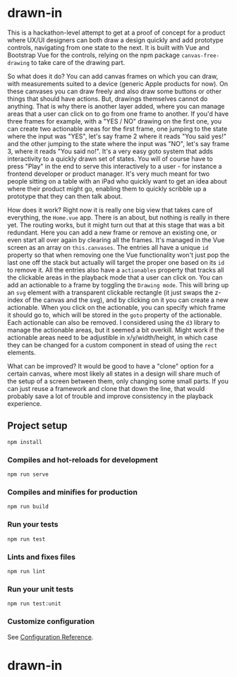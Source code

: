 # drawn-in

This is a hackathon-level attempt to get at a proof of concept for a product where UX/UI designers can both draw a design quickly and add prototype controls, navigating from one state to the next. It is built with Vue and Bootstrap Vue for the controls, relying on the npm package `canvas-free-drawing` to take care of the drawing part.

So what does it do? You can add canvas frames on which you can draw, with measurements suited to a device (generic Apple products for now). On these canvases you can draw freely and also draw some buttons or other things that should have actions. But, drawings themselves cannot do anything. That is why there is another layer added, where you can manage areas that a user can click on to go from one frame to another. If you'd have three frames for example, with a "YES / NO" drawing on the first one, you can create two actionable areas for the first frame, one jumping to the state where the input was "YES", let's say frame 2 where it reads "You said yes!" and the other jumping to the state where the input was "NO", let's say frame 3, where it reads "You said no!". It's a very easy goto system that adds interactivity to a quickly drawn set of states. You will of course have to press "Play" in the end to serve this interactively to a user - for instance a frontend developer or product manager. It's very much meant for two people sitting on a table with an iPad who quickly want to get an idea about where their product might go, enabling them to quickly scribble up a prototype that they can then talk about.

How does it work? Right now it is really one big view that takes care of everything, the `Home.vue` app. There is an about, but nothing is really in there yet. The routing works, but it might turn out that at this stage that was a bit redundant. Here you can add a new frame or remove an existing one, or even start all over again by clearing all the frames. It's managed in the Vue screen as an array on `this.canvases`. The entries all have a unique `id` property so that when removing one the Vue functionality won't just pop the last one off the stack but actually will target the proper one based on its `id` to remove it. All the entries also have a `actionables` property that tracks all the clickable areas in the playback mode that a user can click on. You can add an actionable to a frame by toggling the `Drawing mode`. This will bring up an `svg` element with a transparent clickable rectangle (it just swaps the z-index of the canvas and the svg), and by clicking on it you can create a new actionable. When you click on the actionable, you can specify which frame it should go to, which will be stored in the `goto` property of the actionable. Each actionable can also be removed. I considered using the `d3` library to manage the actionable areas, but it seemed a bit overkill. Might work if the actionable areas need to be adjustible in x/y/width/height, in which case they can be changed for a custom component in stead of using the `rect` elements.

What can be improved? It would be good to have a "clone" option for a certain canvas, where most likely all states in a design will share much of the setup of a screen between them, only changing some small parts. If you can just reuse a framework and clone that down the line, that would probably save a lot of trouble and improve consistency in the playback experience.

## Project setup
```
npm install
```

### Compiles and hot-reloads for development
```
npm run serve
```

### Compiles and minifies for production
```
npm run build
```

### Run your tests
```
npm run test
```

### Lints and fixes files
```
npm run lint
```

### Run your unit tests
```
npm run test:unit
```

### Customize configuration
See [Configuration Reference](https://cli.vuejs.org/config/).
# drawn-in
